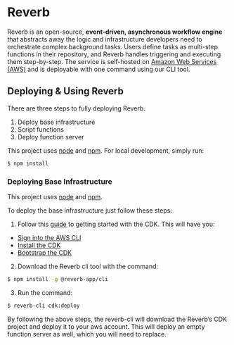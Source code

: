 # Reverb

Reverb is an open-source, **event-driven, asynchronous workflow engine** that abstracts away the logic and infrastructure developers need to orchestrate complex background tasks. Users define tasks as multi-step functions in their repository, and Reverb handles triggering and executing them step-by-step. The service is self-hosted on [Amazon Web Services (AWS)](https://aws.amazon.com/) and is deployable with one command using our CLI tool.

## Deploying & Using Reverb

There are three steps to fully deploying Reverb.

1. Deploy base infrastructure
2. Script functions
3. Deploy function server

This project uses [node](http://nodejs.org/) and [npm](https://www.npmjs.com/). For local development, simply run:

```sh
$ npm install
```

### Deploying Base Infrastructure

This project uses [node](http://nodejs.org/) and [npm](https://www.npmjs.com/).

To deploy the base infrastructure just follow these steps:

1. Follow this [guide](https://docs.aws.amazon.com/cdk/v2/guide/getting_started.html) to getting started with the CDK. This will have you:
   
- [Sign into the AWS CLI](https://docs.aws.amazon.com/cdk/v2/guide/getting_started.html#getting_started_auth)
- [Install the CDK](https://docs.aws.amazon.com/cdk/v2/guide/getting_started.html#getting_started_install)
- [Bootstrap the CDK](https://docs.aws.amazon.com/cdk/v2/guide/getting_started.html#getting_started_bootstrap)

2. Download the Reverb cli tool with the command:

```sh
$ npm install -g @reverb-app/cli
```

3. Run the command:

```sh
$ reverb-cli cdk:deploy
```

By following the above steps, the reverb-cli will download the Reverb’s CDK project and deploy it to your aws account. This will deploy an empty function server as well, which you will need to replace.



